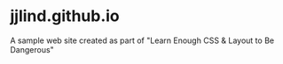 # jjlind.github.io

A sample web site created as part of "Learn Enough CSS & Layout to Be Dangerous"
